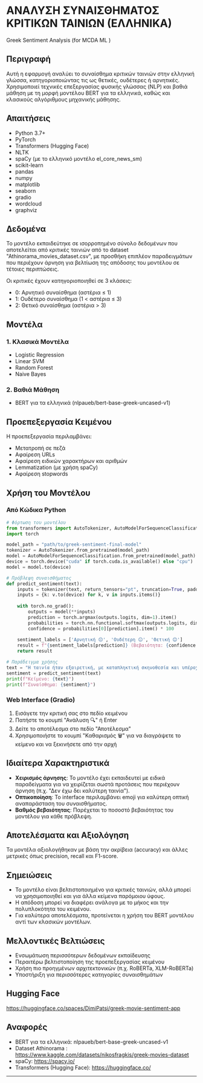# ΑΝΑΛΥΣΗ ΣΥΝΑΙΣΘΗΜΑΤΟΣ ΚΡΙΤΙΚΩΝ ΤΑΙΝΙΩΝ (ΕΛΛΗΝΙΚΑ)
Greek Sentiment Analysis (for MCDA ML )
## Περιγραφή

Αυτή η εφαρμογή αναλύει το συναίσθημα κριτικών ταινιών στην ελληνική γλώσσα, κατηγοριοποιώντας τις ως θετικές, ουδέτερες ή αρνητικές. Χρησιμοποιεί τεχνικές επεξεργασίας φυσικής γλώσσας (NLP) και βαθιά μάθηση με τη μορφή μοντέλου BERT για τα ελληνικά, καθώς και κλασικούς αλγόριθμους μηχανικής μάθησης.

## Απαιτήσεις

- Python 3.7+
- PyTorch
- Transformers (Hugging Face)
- NLTK
- spaCy (με το ελληνικό μοντέλο el_core_news_sm)
- scikit-learn
- pandas
- numpy
- matplotlib
- seaborn
- gradio
- wordcloud
- graphviz

## Δεδομένα

Το μοντέλο εκπαιδεύτηκε σε ισορροπημένο σύνολο δεδομένων που αποτελείται από κριτικές ταινιών από το dataset "Athinorama_movies_dataset.csv", με προσθήκη επιπλέον παραδειγμάτων που περιέχουν άρνηση για βελτίωση της απόδοσης του μοντέλου σε τέτοιες περιπτώσεις.

Οι κριτικές έχουν κατηγοριοποιηθεί σε 3 κλάσεις:
- 0: Αρνητικό συναίσθημα (αστέρια ≤ 1)
- 1: Ουδέτερο συναίσθημα (1 < αστέρια ≤ 3)
- 2: Θετικό συναίσθημα (αστέρια > 3)

## Μοντέλα

### 1. Κλασικά Μοντέλα
- Logistic Regression
- Linear SVM
- Random Forest
- Naive Bayes

### 2. Βαθιά Μάθηση
- BERT για τα ελληνικά (nlpaueb/bert-base-greek-uncased-v1)

## Προεπεξεργασία Κειμένου

Η προεπεξεργασία περιλαμβάνει:
- Μετατροπή σε πεζά
- Αφαίρεση URLs
- Αφαίρεση ειδικών χαρακτήρων και αριθμών
- Lemmatization (με χρήση spaCy)
- Αφαίρεση stopwords

## Χρήση του Μοντέλου

### Από Κώδικα Python

```python
# Φόρτωση του μοντέλου
from transformers import AutoTokenizer, AutoModelForSequenceClassification
import torch

model_path = "path/to/greek-sentiment-final-model"
tokenizer = AutoTokenizer.from_pretrained(model_path)
model = AutoModelForSequenceClassification.from_pretrained(model_path)
device = torch.device("cuda" if torch.cuda.is_available() else "cpu")
model = model.to(device)

# Πρόβλεψη συναισθήματος
def predict_sentiment(text):
    inputs = tokenizer(text, return_tensors="pt", truncation=True, padding=True)
    inputs = {k: v.to(device) for k, v in inputs.items()}
    
    with torch.no_grad():
        outputs = model(**inputs)
        prediction = torch.argmax(outputs.logits, dim=1).item()
        probabilities = torch.nn.functional.softmax(outputs.logits, dim=1)
        confidence = probabilities[0][prediction].item() * 100
    
    sentiment_labels = ['Αρνητική 😔', 'Ουδέτερη 😐', 'Θετική 😊']
    result = f"{sentiment_labels[prediction]} (Βεβαιότητα: {confidence:.1f}%)"
    return result

# Παράδειγμα χρήσης
text = "Η ταινία ήταν εξαιρετική, με καταπληκτική σκηνοθεσία και υπέροχους ηθοποιούς."
sentiment = predict_sentiment(text)
print(f"Κείμενο: {text}")
print(f"Συναίσθημα: {sentiment}")
```

### Web Interface (Gradio)

1. Εισάγετε την κριτική σας στο πεδίο κειμένου
2. Πατήστε το κουμπί "Ανάλυση 🔍" ή Enter
3. Δείτε το αποτέλεσμα στο πεδίο "Αποτέλεσμα"
4. Χρησιμοποιήστε το κουμπί "Καθαρισμός 🗑️" για να διαγράψετε το κείμενο και να ξεκινήσετε από την αρχή

## Ιδιαίτερα Χαρακτηριστικά

- **Χειρισμός άρνησης**: Το μοντέλο έχει εκπαιδευτεί με ειδικά παραδείγματα για να χειρίζεται σωστά προτάσεις που περιέχουν άρνηση (π.χ. "Δεν έχω δει καλύτερη ταινία").
- **Οπτικοποίηση**: Το interface περιλαμβάνει emoji για καλύτερη οπτική αναπαράσταση του συναισθήματος.
- **Βαθμός βεβαιότητας**: Παρέχεται το ποσοστό βεβαιότητας του μοντέλου για κάθε πρόβλεψη.

## Αποτελέσματα και Αξιολόγηση

Τα μοντέλα αξιολογήθηκαν με βάση την ακρίβεια (accuracy) και άλλες μετρικές όπως precision, recall και F1-score. 

## Σημειώσεις

- Το μοντέλο είναι βελτιστοποιημένο για κριτικές ταινιών, αλλά μπορεί να χρησιμοποιηθεί και για άλλα κείμενα παρόμοιου ύφους.
- Η απόδοση μπορεί να διαφέρει ανάλογα με το μήκος και την πολυπλοκότητα του κειμένου.
- Για καλύτερα αποτελέσματα, προτείνεται η χρήση του BERT μοντέλου αντί των κλασικών μοντέλων.

## Μελλοντικές Βελτιώσεις

- Ενσωμάτωση περισσότερων δεδομένων εκπαίδευσης
- Περαιτέρω βελτιστοποίηση της προεπεξεργασίας κειμένου
- Χρήση πιο προηγμένων αρχιτεκτονικών (π.χ. RoBERTa, XLM-RoBERTa)
- Υποστήριξη για περισσότερες κατηγορίες συναισθημάτων

## Hugging Face 
https://huggingface.co/spaces/DimiPatsi/greek-movie-sentiment-app
## Αναφορές

- BERT για τα ελληνικά: nlpaueb/bert-base-greek-uncased-v1
- Dataset Athinorama : https://www.kaggle.com/datasets/nikosfragkis/greek-movies-dataset
- spaCy: https://spacy.io/
- Transformers (Hugging Face): https://huggingface.co/

---

